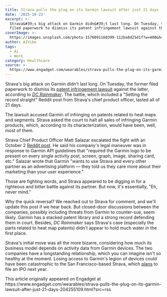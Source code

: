 ```yaml
---
title: Strava pulls the plug on its Garmin lawsuit after just 21 days
date: '2025-10-23'
excerpt: >-
  Strava&#39;s big attack on Garmin didn&#39;t last long. On Tuesday, the former
  filed paperwork to dismiss its patent infringement lawsuit against the...
coverImage: >-
  https://images.unsplash.com/photo-1576091160399-112ba8d25d1f?w=400&h=200&fit=crop&auto=format
author: AIVibe
tags:
  - Ai
  - Work
category: Healthcare
source: >-
  https://www.engadget.com/wearables/strava-pulls-the-plug-on-its-garmin-lawsuit-after-just-21-days-204255109.html?src=rss
---
```

<p>Strava&#39;s big attack on Garmin didn&#39;t last long. On Tuesday, the former filed paperwork to dismiss its <a data-i13n="cpos:1;pos:1" href="https://www.engadget.com/wearables/strava-sues-garmin-in-bizarre-patent-infringement-lawsuit-213300227.html">patent infringement lawsuit</a> against the latter, according to <a data-i13n="elm:context_link;elmt:doNotAffiliate;cpos:2;pos:1" class="no-affiliate-link" href="https://www.dcrainmaker.com/2025/10/strava-drops-voluntarily-lawsuit-against.html"><em>DC Rainmaker</em></a>. The battle, which included a &quot;Setting the record straight&quot; Reddit post from Strava&#39;s chief product officer, lasted all of 21 days.</p>
<p>The lawsuit accused Garmin of infringing on patents related to heat maps and segments. Strava asked the court to halt all sales of infringing Garmin products, which, according to its characterization, would have been, well, most of them.</p>
<span id="end-legacy-contents"></span><p>Strava Chief Product Officer Matt Salazar escalated the fight with an October 2 <a data-i13n="elm:context_link;elmt:doNotAffiliate;cpos:3;pos:1" class="no-affiliate-link" href="https://www.reddit.com/r/Strava/comments/1nw8u98/setting_the_record_straight_about_garmin/">Reddit post</a>. He said his company&#39;s legal maneuver was in response to Garmin API guidelines that &quot;required the Garmin logo to be present on every single activity post, screen, graph, image, sharing card, etc.&quot; Salazar wrote that Garmin &quot;wants to use Strava and every other partner as an advertising platform — they told us they care more about their marketing than your user experience.&quot;</p>
<p>Those are fighting words, and Strava appeared to be digging in for a righteous and bitter battle against its partner. But now, it&#39;s essentially, &quot;Eh, never mind.&quot;</p>
<p>Why the quick reversal? We reached out to Strava for comment, and we&#39;ll update this post if we hear back. But closed-door discussions between the companies, possibly including threats from Garmin to counter-sue, seem likely. Garmin has a stacked patent library and a strong record defending them in court. Besides, <em>DC Rainmaker</em> says Strava&#39;s case (especially the parts related to heat map patents) didn&#39;t appear to hold much water in the first place.</p>
<p>Strava&#39;s initial move was all the more bizarre, considering how much its business model depends on activity data from Garmin devices. The two companies have a longstanding relationship, which you can imagine isn&#39;t so healthy at the moment. Losing access to Garmin&#39;s legion of devices could have been catastrophic to the San Francisco-based Strava, which <a data-i13n="elm:context_link;elmt:doNotAffiliate;cpos:4;pos:1" class="no-affiliate-link" href="https://techcrunch.com/2025/10/12/strava-eyes-ipo-as-gen-z-trades-dating-apps-for-running-clubs/">plans</a> to file an IPO next year.</p>This article originally appeared on Engadget at https://www.engadget.com/wearables/strava-pulls-the-plug-on-its-garmin-lawsuit-after-just-21-days-204255109.html?src=rss
